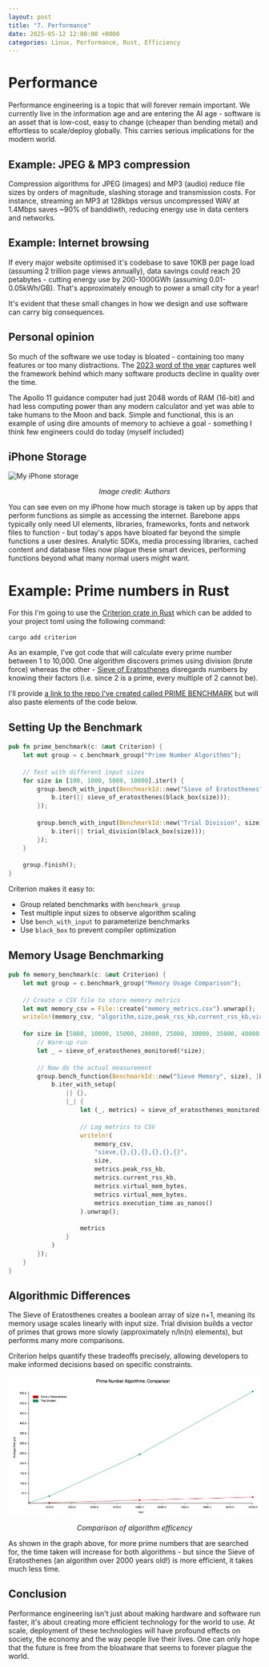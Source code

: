 ```yaml
---
layout: post
title: "7. Performance"
date: 2025-05-12 12:00:00 +0000
categories: Linux, Performance, Rust, Efficiency
---
```


# Performance
Performance engineering is a topic that will forever remain important. We currently live in the information age and are entering the AI age - software is an asset that is low-cost, easy to change (cheaper than bending metal) and effortless to scale/deploy globally. This carries serious implications for the modern world.

## Example: JPEG & MP3 compression
Compression algorithms for JPEG (images) and MP3 (audio) reduce file sizes by orders of magnitude, slashing storage and transmission costs. For instance, streaming an MP3 at 128kbps versus uncompressed WAV at 1.4Mbps saves ~90% of banddiwth, reducing energy use in data centers and networks. 

## Example: Internet browsing
If every major website optimised it's codebase to save 10KB per page load (assuming 2 trillion page views annually), data savings could reach 20 petabytes - cutting energy use by 200-1000GWh (assuming 0.01-0.05kWh/GB). That's approximately enough to power a small city for a year!

It's evident that these small changes in how we design and use software can carry big consequences. 

## Personal opinion
So much of the software we use today is bloated - containing too many features or too many distractions. The [2023 word of the year](https://en.wikipedia.org/wiki/Enshittification) captures well the framework behind which many software products decline in quality over the time. 

The Apollo 11 guidance computer had just 2048 words of RAM (16-bit) and had less computing power than any modern calculator and yet was able to take humans to the Moon and back. Simple and functional, this is an example of using dire amounts of memory to achieve a goal - something I think few engineers could do today (myself included)

## iPhone Storage

![My iPhone storage](/assets/images/iPhoneStorage.jpg)

<div style="text-align: center;"><em>Image credit: Authors</em></div>

You can see even on my iPhone how much storage is taken up by apps that perform functions as simple as accessing the internet. Barebone apps typically only need UI elements, libraries, frameworks, fonts and network files to function - but today's apps have bloated far beyond the simple functions a user desires. Analytic SDKs, media processing libraries, cached content and database files now plague these smart devices, performing functions beyond what many normal users might want.

# Example: Prime numbers in Rust
For this I'm going to use the [Criterion crate in Rust](https://docs.rs/criterion2/latest/criterion/) which can be added to your project toml using the following command:

`cargo add criterion`

As an example, I've got code that will calculate every prime number between 1 to 10,000. One algorithm discovers primes using division (brute force) whereas the other - [Sieve of Eratosthenes](https://en.wikipedia.org/wiki/Sieve_of_Eratosthenes) disregards numbers by knowing their factors (i.e. since 2 is a prime, every multiple of 2 cannot be). 

I'll provide [a link to the repo I've created called PRIME BENCHMARK](https://github.com/BuildASpacePro/PRIME_BENCHMARK) but will also paste elements of the code below.

## Setting Up the Benchmark

```rust
pub fn prime_benchmark(c: &mut Criterion) {
    let mut group = c.benchmark_group("Prime Number Algorithms");
    
    // Test with different input sizes
    for size in [100, 1000, 5000, 10000].iter() {
        group.bench_with_input(BenchmarkId::new("Sieve of Eratosthenes", size), size, |b, &size| {
            b.iter(|| sieve_of_eratosthenes(black_box(size)));
        });
        
        group.bench_with_input(BenchmarkId::new("Trial Division", size), size, |b, &size| {
            b.iter(|| trial_division(black_box(size)));
        });
    }
    
    group.finish();
}
```

Criterion makes it easy to:
- Group related benchmarks with `benchmark_group`
- Test multiple input sizes to observe algorithm scaling
- Use `bench_with_input` to parameterize benchmarks
- Use `black_box` to prevent compiler optimization

## Memory Usage Benchmarking

```rust
pub fn memory_benchmark(c: &mut Criterion) {
    let mut group = c.benchmark_group("Memory Usage Comparison");
    
    // Create a CSV file to store memory metrics
    let mut memory_csv = File::create("memory_metrics.csv").unwrap();
    writeln!(memory_csv, "algorithm,size,peak_rss_kb,current_rss_kb,virtual_mem_bytes,virtual_mem_bytes,execution_time_ns").unwrap();
    
    for size in [5000, 10000, 15000, 20000, 25000, 30000, 35000, 40000, 45000, 50000].iter() {
        // Warm-up run
        let _ = sieve_of_eratosthenes_monitored(*size);
        
        // Now do the actual measurement
        group.bench_function(BenchmarkId::new("Sieve Memory", size), |b| {
            b.iter_with_setup(
                || {},
                |_| {
                    let (_, metrics) = sieve_of_eratosthenes_monitored(black_box(*size));
                    
                    // Log metrics to CSV
                    writeln!(
                        memory_csv, 
                        "sieve,{},{},{},{},{},{}",
                        size,
                        metrics.peak_rss_kb,
                        metrics.current_rss_kb,
                        metrics.virtual_mem_bytes,
                        metrics.virtual_mem_bytes,
                        metrics.execution_time.as_nanos()
                    ).unwrap();
                    
                    metrics
                }
            )
        });
    }
}
```
## Algorithmic Differences

The Sieve of Eratosthenes creates a boolean array of size n+1, meaning its memory usage scales linearly with input size. Trial division builds a vector of primes that grows more slowly (approximately n/ln(n) elements), but performs many more comparisons.

Criterion helps quantify these tradeoffs precisely, allowing developers to make informed decisions based on specific constraints.

![Comparison of algorithm efficiency](/assets/images/algograph.png)

<div style="text-align: center;"><em>Comparison of algorithm efficency</em></div>

As shown in the graph above, for more prime numbers that are searched for, the time taken will increase for both algorithms - but since the Sieve of Eratosthenes (an algorithm over 2000 years old!) is more efficient, it takes much less time. 

## Conclusion
Performance engineering isn't just about making hardware and software run faster, it's about creating more efficient technology for the world to use. At scale, deployment of these technologies will have profound effects on society, the economy and the way people live their lives. One can only hope that the future is free from the bloatware that seems to forever plague the world. 